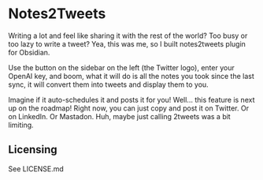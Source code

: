 # Notes2Tweets

Writing a lot and feel like sharing it with the rest of the world? Too busy or too lazy to write a tweet? Yea, this was me, so I built notes2tweets plugin for Obsidian.

Use the button on the sidebar on the left (the Twitter logo), enter your OpenAI key, and boom, what it will do is all the notes you took since the last sync, it will convert them into tweets and display them to you.

Imagine if it auto-schedules it and posts it for you! Well... this feature is next up on the roadmap! Right now, you can just copy and post it on Twitter. Or on LinkedIn. Or Mastadon. Huh, maybe just calling 2tweets was a bit limiting.

## Licensing
See LICENSE.md
